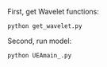 
First, get Wavelet functions:
```
python get_wavelet.py 
```
Second, run model:
```
python UEAmain_.py 
```
